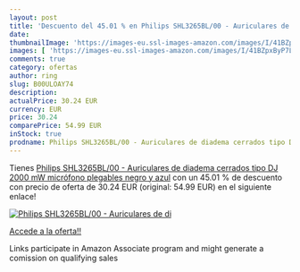 ```yaml
---
layout: post
title: 'Descuento del 45.01 % en Philips SHL3265BL/00 - Auriculares de di'
date: 
thumbnailImage: 'https://images-eu.ssl-images-amazon.com/images/I/41BZpxByP7L._SL200_.jpg'
images: [ 'https://images-eu.ssl-images-amazon.com/images/I/41BZpxByP7L._SL200_.jpg' ]
comments: true
category: ofertas
author: ring
slug: B00ULOAY74
description:
actualPrice: 30.24 EUR
currency: EUR
price: 30.24
comparePrice: 54.99 EUR
inStock: true
prodname: Philips SHL3265BL/00 - Auriculares de diadema cerrados tipo DJ  2000 mW  micrófono  plegables   negro y azul
---
```


Tienes [Philips SHL3265BL/00 - Auriculares de diadema cerrados tipo DJ  2000 mW  micrófono  plegables   negro y azul](https://www.amazon.es/dp/B00ULOAY74/?tag=tolees-21) con un 45.01 % de descuento con precio de oferta de 30.24 EUR (original: 54.99 EUR) en el siguiente enlace!

[![Philips SHL3265BL/00 - Auriculares de di](https://images-eu.ssl-images-amazon.com/images/I/41BZpxByP7L._SL200_.jpg)](https://www.amazon.es/dp/B00ULOAY74/?tag=tolees-21)

[Accede a la oferta!!](https://www.amazon.es/dp/B00ULOAY74/?tag=tolees-21)

Links participate in Amazon Associate program and might generate a comission on qualifying sales


